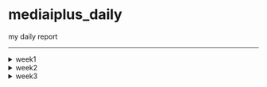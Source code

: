 # mediaiplus_daily
my daily report

******

<details>
<summary>week1</summary>

> <details>
> 
> <summary>20230302</summary>
> 
> ```
> 
> vscode
> DBeaver
> WinSCP
> MongoCompass
> 
> jh.park@mediaiplus.com 
> 123ssk12!
> 
> 메일확인 outlook
> 
> confluence
> 
> 임상시험공부 - 글로벌 임상시험 성공하기
> 
> 인턴십OT 내용정리
> 
> 컴공핵심과목 : 내가 잘하는거->대답잘할수있는거
> 자기소개 : 내가 얼마나 개발을 잘하는지, 얼마나빠르게 성장할수있는지 
> 면접관의 의도?? 편한마음으로 임하자..?
> 
> pw : 0130
> 
> task1 : EudraCT -> CTIS 
> task2 : CRIS result 수집하기
> 
> ```
> 
> </details>
> 
> <details>
> <summary>20230303</summary>
> 
> ```
> 
> 질문할거 -> 구글링 먼저하자
> 1. yml 
> 2. 파서에서 start_date yesterday 주석 이상한것같음
> 3. start_date, saving_start_date difference -> 왜 굳이 따로 두는가 ??
> 
> 
> 폴더 강제삭제 : rm -rf (folder)
> 
> 코드해석하기
> l19 : 파서
> l20 : common에서 logger가져오기 -> common_util로 가보면
> l80 : scraper 정의
> 
> 코드실행하기
> 
> 커맨드 : python scraper_manager.py
> 
> 디폴트값 nih 
> Scraper클래스로 nih 인스턴스 만듬
> _get_model 메소드 실행 -> _handling_date메소드 실행 -> NIHct 모델 리턴함 (클래스로 선언된 모델 임포트해서 갖고옴)
> 
> Namespace(start_date='lastupdatedate', end_date='today', save='no', insert='no', date_parameter=0, cris_start=0, cris_end=None, cris_lang='K', model='nih', email='no')
> 
> cris, mfds -> yaml에서 함
> 
> 핸들링데이터 메소드의 역할 
> 2023-03-01 today 를 아래처럼 변환해줌
> 03/01/2023 03/03/2023
> 
> dao가 뭘까?
> dao
> 
> run 메소드를 이해해보자
> 1. 비교
> 2. 크롤링해옴
> 3. 디비에 트리로 바꿔서 집어넣음
> 
> 
> parser?? : 커맨드라인 인수 파싱하기
> 
> 로컬 디비 만들기 : mysql부터 다시 깔자
> 
> get방식으로 api가져오기 -> 스키마 컴페어 부분부터 다시보기
> 
> ```
> 
> </details>
  
</details>

<!-- week2 -->

<details>
<summary>week2</summary>

> <details>
> <summary>20230306</summary>
> 
> ```
> import ipdb; ipdb.set_trace() 앞으로 디버깅은 이거로 하자
> 로컬에 DB설치하는법을 따로 배워야함...     
> tqdm 이라는 신기한 라이브러리를 배웠음
>   
> api를 통해 정보를 받아올수있다.
> Headers : fakeheaders -> 크롤링시 우회용
> 
> nih 접속하여 회사DB와 비교해보았음. 가장최신화된 자료가 NCT05754515 였는데,
> 회사DB에 contacts 정보가 정확히 입력되어있었음. 
> exact_tree 코드  556~690 
>   
> https://www.clinicaltrials.gov/ct2/home
>   
> ```
> <img
>      src="https://user-images.githubusercontent.com/126745832/223040633-c0b674cc-ac1f-47f8-ab99-f5087f376cc2.png"
>      width=300
>      height=100
> />
> <img
>      src="https://user-images.githubusercontent.com/126745832/223040690-9e20b7f5-e17a-4cf8-a415-63d850956a90.png"
>      width=300
>      height=100
> />
>   
> ```
> 위와 같이 
> /home/jh_park/test/_test/models/nihct/utils/info.py 코드에 적혀진대로 4개가 DB에도 저장된것.
> ```
> <img
>      src="https://user-images.githubusercontent.com/126745832/223041521-9cb969b8-3bbf-43ce-9add-3deb3032159f.png"
>      width=300
>      height=300
> />
> 
> ```
> 각각은 위와 같이 정의됨.
> DB에서 column의 이름임. > RDB cloumn scheme
> 
> compare scheme > crawl data > make tree > insert to DB
>   
> __repr__ : Node만들때(make tree) 사용했음.
> ```
>   
> </details>
> 
> <details>
> <summary>20230307</summary>
> 
> ```
> __str__, __repr__ 차이점 보기
>   
> >>> import datetime
> >>> a = datetime.datetime(2017, 9, 27)
> >>> str(a)
> '2017-09-27 00:00:00'
> >>> repr(a)
> 'datetime.datetime(2017, 9, 27, 0, 0)'
> 
>   
>   
> 크롤링과정 
> 
> NStudiesFound : 업데이트해줘야하는 데이터
> trial/100 만큼 iteration -> full_study_list 채움
> make tree를 이용하여 트리구조로 field_list를 만듬
> 23개의 element를 갖고있음 
> field_list[0] 는 이중리스트형태로 각각의 요소가 그에 해당되는 모듈의 정보를 갖고있음.
> 예시 : [ ['NCT05756881', Node (Level 0) : [struct] IdentificationModule / None // num of child of this node : 5],
>          ['NCT05756868', Node (Level 0) : [struct] IdentificationModule / None // num of child of this node : 5],
>          ['NCT05756855', Node (Level 0) : [struct] IdentificationModule / None // num of child of this node : 6] ... ]
>   
> 이를 바탕으로 rows를 만들면
> 
> [ ['NCT00001971', 'Evaluation of Patients With Liver Disease', 'Evaluation of Patients With Liver Disease', 'National Institutes of Health Clinical Center (CC)', '910214', 'NIH', None, None, None, None, '2023-03-07 10:18:13', '2023-03-07 10:18:13'], 
>   ['NCT00001481', 'The Role of Hormones in Postpartum Mood Disorders', 'An Endocrine Model for Postpartum Mood Disorders', 'National Institutes of Health Clinical Center (CC)', '950097', 'NIH', None, None, None, None, '2023-03-07 10:18:13', '2023-03-07 10:18:13'], 
>   ['NCT00001160', 'Studies on Tumors of the Thyroid', 'Studies on Thyroid Nodules and Thyroid Cancer', 'National Institutes of Health Clinical Center (CC)', '770096', 'NIH', None, None, None, None, '2023-03-07 10:18:13', '2023-03-07 10:18:13'] ... ]  
> 
>   
> cris 데이터 가져오기 
>   
> 그전에 질문
> 
> 1. DB에 중복 데이터가 존재함 
>   https://cris.nih.go.kr/cris/search/detailSearch.do/?seq=14743&search_page=L&search_lang=K
>   https://cris.nih.go.kr/cris/search/detailSearch.do/?seq=15988&search_page=L&search_lang=K
>   -> cris가 버전관리를 안해서 생기는 문제였음. 나중에 최신의 버전 (높은 key)을 유지하자
> 2. PRE20190408-003 ??
>   pre로 key로만 들어갈수있음
> 3. selenium.common.exceptions.WebDriverException: Message: 'chromedriver' executable may have wrong permissions. Please see https://chromedriver.chromium.org/home
>   해결 : 크롬드라이버 깔아서 .env.yml 변
> 4. 링크접속불가 
>   https://cris.nih.go.kr/cris/resultsearch/resultSearch.do/
> 5. 디비에 널값이 있는이유? 
> 
> 
> 크롤링하는법  
>  
> 먼저 갱신일을 기준으로 검색을 함.
>   
> parsing_kor_doc 부터 다시 확인하기. 
>   
>   
> ```
>   
> </details>
> 
> <details>
> <summary>20230308</summary>
> 
> ```
> 
> vscode 단축키
> 
> ctrl + end : 커서 맨끝으로
> shift + end : 선택하면서 행의 맨끝으로
> ctrl + shift + end : 선택하면서 페이지 맨끝으로 
> 
> ctrl + arrow : 커서 단어 단위로 옮기기 
> ctrl + shift + arrow : 단어단위 선택하면서 맨끝으로
> 
> crtl + alt : 다중택
> 
> DB -> mediaiplus -> DB name 'RAW'
> 
> cris : 최신업데이트 부터 오늘날짜로 받아오기 
> 
> 질문
> 1. cris 커맨드 입력받을때 인덱스를 왜입력받는가?
> 
> 2. dev_fe_ctx_cris_ct 테이블의 용도?
> ```
> ```
> git clone 하고 해야하는거 !!!
> 
> 1. .env 
> 2. 크롬드라이버 받기 
> ```
> ```
> CRIS 가장 큰 문제점 : api도없고, 계속해서 사이트가 변경됨 -> 지금만들어도 나중에 cris가 데이터를 게시하는 방법이 달라지면 다시 업로드 해야할 필요가 있음. -> 일단은 현재 버전으로 만들어봐야함.
> 
> 현상황 : cris_ct_result 데이터들 12/16을 마지막으로 업데이트가 안됨.
> 현재(230308 16:06) 기준 연구결과가 등록된 데이터들은 총 551건이 검색되는데, 막상 결과가 등록이 안된경우가 많음
> 
> 결과등록이 안된경우 
> ```
> 
> <img
>      src="https://user-images.githubusercontent.com/126745832/223645866-4067dd5f-441d-4647-95e4-8868149798c0.png"
>      width=300
>      height=300
> />
> <img
>      src="https://user-images.githubusercontent.com/126745832/223645982-f809fdaa-e813-4611-9af6-c2d701a3897c.png"
>      width=300
>      height=300
> />
> 
>   
> ```
> 결과등록이 잘된경우
> ```  
> <img
>      src="https://user-images.githubusercontent.com/126745832/223645598-a3332d69-3451-441b-9550-bf9e7cb93345.png"
>      width=300
>      height=300
> />
> 
> ```
> 내일 확인해봐야하는거 : 3/7 기준 6개가 업데이트됨, 그러나 DB엔 5개만 업데이트됨 (16157 누락) -> 3/7에 정기적으로 스크랩할때, 스크랩하기 전에 5개가 업데이트 된것이고, 나머지 하나는 스크랩 이후 업데이트된 것이었음. 
> 
> 결과 탭에 접속이 가능하다가 안되는 경우는 어떻게 해야할까... -> 업데이트 되는지 알 수가 없음 
>   그럼 전수조사를 해야하는가? -> 경우에 따라 다름 만약 잘못된 데이터를 지우기 위해 결과를 없앤것이라면..?
>   없어진 이유를 알 수 없음.
>   
> ```
> </details>
>
> <details>
> <summary>20230309</summary>
> 
> ```
> 
> study results 존재 -> 연구결과 국문/Eng 보고 크롤링하면 될듯  
> 
> TODO
> 
> 연구결과 탭이 존재하지않음 -> 링크로 접속하면 페이지 존재 (cris_seq=8930) (상세검색 불가, cris_seq으로만 접속가능)
> https://cris.nih.go.kr/cris/resultsearch/resultSearch.do?seq=8930&search_page=L&search_lang=&
> 크롤링 할 때 결과있음으로하면 cris_seq=8930과 같은 데이터는 검색불가 -> 어떻게 크롤링할까
> 
> 상세검색할때 실제 갱신일과, 상세검색에서 검색할때의 저장된 갱신일이 다름. -> KCT0000001
> 
> 현재 크롤링은 상세검색 페이지에서 셀레니움으로 함 -> cris_seq range로 바꾸기?
> 
> 결론!! : 그냥 최종갱신일로 크롤링하자.
> 
> ```
> 
> ```
> study results 형식
> 크게 4가지임
> 1. Participant Flow
> 2. Baseline Characteristics
> 3. Outcome Measures
> 4. Adverse Events
> 
> 
> ct_list를 토대로 ct_result_list를 만들자.
> 
> ct_list 구조 파악하기.
> 
> ct_list는 길이가 업데이트해야하는 데이터의 갯수 만큼 가진 리스트임.
> 예를들어 -start_date=2023-03-01 의 옵션을 준경우, 3월1일부터 오늘날짜(today)까지의 새로 갱신해야할 데이터를 수집하여 저장함
> 이때 ct_list의 각각의 요소가 갱신된 데이터의 정보를 담고있음.
> ```
> ```
> 예를들면 len(ct_list)=3 인경우, 갱신해야할 데이터가 3개가 있는것임.
> 각 데이터의 정보를 dictionary 로 만들어줌 
> 
> ct_list.append({
>             'seq': i,
>             'status': date_list,
>             'content': table_dict,
>             'url': f'{self.base_url}?seq={i}&search_page=L&search_lang={self.language}',
>         })
> 그렇다면 각각의 키에 해당하는 밸류값들을 보자
> ct_list[0]['seq'] = '24303'
> ct_list[0]['status'] = ['등록', '2022/10/25', '2022/12/23', '2023/03/08']
> 
> ct_list[0]['content'] 는 defaultdict 자료형임.
> 
> ct_list[0]['content'].keys() = dict_keys(['1. 연구개요', '2. 임상연구윤리심의', '3. 연구자', '4. 연구현황', '5. 연구비지원기관', '6. 연구책임기관', '7. 연구요약', '8. 연구설계', '9. 대상자선정기준', '10. 결과변수', '11. 연구결과 및 발표', '12. 연구데이터 공유(익명화된 연구대상자 데이터)'])
> 또한 이 key들의 해당하는 value 또한 defaultdict 임
> 
> 예를들면 ct_list[0]['content']['1. 연구개요'] 는 아래와 같이 구성됨. 각각의 key들은 대체로 cris 자료 테이블의 row : contents임
> 
> defaultdict(None, {'CRIS등록번호': 'KCT0008025', '연구고유번호': 'NCC2022-0319', '요약제목': 'MET 또는 EGFR 단백질이 과발현된 전이성 위암의 3차이상 요법으로서의 CKD-702/이리노테칸 1b/2상 임상시험', '연구제목': 'MET 또는 EGFR 단백질이 과발현된 전이성 위암의 3차이상 요법으로서의 CKD-702/이리노테칸 1b/2상 임상시험', '연구약어명': 'CKD-702', '식약처규제연구': '예(Yes)', 'IND/IDE Protocol 여부': '아니오(No)', '타등록시스템 등록여부': '아니오(No)', '임상연구 요양급여적용 신청 여부': '신청 중(Submitted pending)'})
> 
> ct_list[0]['url'] = 'https://cris.nih.go.kr/cris/search/detailSearch.do/?seq=24303&search_page=L&search_lang=K'
> 
> 
> 만약 데이터의 개수가 가변적이라면, 리스트로 만들어줌 -> 하나의 cris_seq가 아니라 여러개의 cris_seq가 있는것, 
> PRIMARY KEY를 하나더잡아줌 즉 예를들어 cris_seq = 24303의 데이터중 연구참여기관이 두개인경우, SRSID라는 PRIMARY KEY를 잡아주는것.
> ```
> <img
> src="https://user-images.githubusercontent.com/126745832/223931817-b00a1bc7-93fc-4871-8ec7-e04dcf821f05.png"
> width=500
> height=50
> />
> 
> ```
> 스키마에대해 일단 모두 rows에 SCHEME[:-2]로 None을 넣어놈
> 
> 오늘의 질문점
> 
> [오후 4:28] 박 진호
> 저 추가적으로 질문드립니다..! cris_ct_result_participant_flow_desc 테이블에서 KCTId = 'KCT0006080' 필터로 검색해보면 cris_seq가 19160, 19735 두개로 나오는데,  https://cris.nih.go.kr/cris/search/listDetail.do여기서 상세검색에서 연구결과를 연구결과 등록으로 두고, CRIS등록번호에 6080을 검색하면 6080데이터가 나와야하는데 안나오더라구요 그래서 이유를 찾아보았습니다.  먼저 연구결과 필터를 미등록으로 바꾸고 6080을 검색하면, 19160페이지가 검색되었습니다. 제 생각엔 CRIS에서 19160의 연구결과를 지우고 갱신을 안해준것 같습니다.  또 추가로 같은 KCTId를 갖는 19735는 연구결과가 있으나 19160에는 없었습니다.  19735는 상태가 임시저장된 데이터라 상세검색 으로는 검색이 안되고, url로는 접속할 수 있더라구요, 19735에는 결과탭이 있지만, 접속은 안되었습니다.https://cris.nih.go.kr/cris/search/detailSearch.do?seq=19735 그래서 제가 생각한점은 데이터베이스에 이러한 결과가 등록되었다가 다시 없어진경우가 추가적으로 존재할수있고, 이러한 데이터들은 CRIS에서 갱신처리를 안해주다보니 저희가 업데이트를 할 수 없다고 판단되는데,  이런경우 현재 데이터베이스에 있는 결과데이터들은 옳은 정보라고 할 수 있는건가요? 만약 그렇지 않다면 현재 데이터들은 지우고 새로운 데이터들로 채워야한다고 생각이되는데.. 제가 생각한점이 맞을까요??아닌경우면 그냥 현재 데이터베이스에 duplicate하는 방식으로 코드를 짜면 되는것일까요?  감사합니다! 
> 
> [오후 4:47] 조용장
> 네, 말씀주신대로가 맞습니다!자세한 설명을 좀 더 미리 드렸으면 고민하실만한 상황이 나오지 않았을텐데 죄송스럽네요..  1.일단 첫번째로 cris_seq는 고유하지만 cris_seq에 상응하는 KCTId는 고유하지 않습니다.이런 문제는 실제로 하나의 임상이 "임시 등록", "반려" 등 "등록"이 되기 전의 형상으로 여러개의 버전이 존재하기 때문인데요. 각 버전은 새로운 cris_seq를 발급 받지만 KCTId는 모두 동일할 수 있습니다. 초기에는 "임시 등록"이나 "반려" 등의 데이터도 의미가 있을 것이라고 판단하여 cris_seq를 기준으로 전체 수집하였습니다. 하지만 그럴 필요가 없다고 판단이 되기도 하였고최종 갱신일을 기준으로 임상시험 문서를 가져와야할 필요성이 대두되면서 cris_seq를 기준으로 데이터를 수집하는 것이 아닌 KCTId를 기준으로 CRIS 데이터를 수집해야 하는 상황이 된거죠. 2.두번째로 말씀주신 6080번과 같이 CRIS에는 등록이되거나 웹 상에 공개되었다가 제거되는 문서들이 있었습니다. 이런 문서들은 추후에 다시 접근하려해도 데이터를 얻을 수 없는 문제점이 발생하구요.  "이런 데이터를 두고 저희는 DB상에서 제거하기 보다는 가지고 있는 편이 더 저희 서비스를 가치있게 만들어 줄거라고 판단하고 있기는 합니다."  그 문서의 등록 취소 요인이 무엇인지는 알 수 없으나 특정 기업에서 어떤 종류의 질병에 대해 어떤 시도를 하려했다..는 정보는 중요할 것 같아서요. 게다가 저희 DB 설계상 제거된 문서에 대한 검출은 전수조사를 하는 수 밖에 없기도 하구요..  따라서 결론은 같은 KCTId에 대해서는 값을 replace하면 될 것 같습니다. 그리고 과거에 존재하였다가 현재에 존재하지 않는 문서에 대해서는 제거하지 않구요. 다만 추후에 동일한 KCTId 임상시험에 대해서 언제 어떻게 업데이트 되었는지 히스토리를 버전별로 가지고 있을 계획은 있습니다. 깃헙에도 이슈 사항으로 올려 놓기는 했어요.
> 
> [오후 4:48] 조용장 
> 글이다 보니 아무래도 제가 조금 이해하기 어렵게 작성해 놓은 내용이 있을 수도 있을 것 같기는해요... 조금 헷갈리시면 다음주에 다시 이야기 나누시죠~
> 
> ```
> </details>
> <details>
> <summary>20230310</summary>  
> 
> ```
> 결과 데이터들의 스터럭쳐가 매우 상이함 => 일반화 할 방법을 생각해보자
> 
> get result cris id 수정 : 
> 
> 다음을 추가함 :
> from selenium.webdriver.support.ui import Select
> Select(self.driver.find_element(By.XPATH, '//*[@id="results_yn"]')).select_by_value("Y")
> 
> 위 코드의 의미는 연구결과가 등록된 문서만 검색하겠다 라는 필터를 설정해준다는 의미임.
> 
> result들의 url을 보려고했는데, 몇개이상의 페이지를 로드하다보니 이런에러가 나는듯 -> 다음주에 다시 확인하기
> stale element reference: element is not attached to the page document
> 
> ```
> 
> </details>
</details>

<!-- week3 -->

<details>
<summary>week3</summary>

<details>

<summary>20230313</summary>
  
```
연구결과 등록으로 검색 -> 1. 에러페이지가 나오는지 확인 -> 에러나면 그대로 리턴
2. 페이지에 접속을 해도, 실제 데이터가 없을수있음.
3. 국문/영문으로 할지, 각각 페이지에서 크롤링 할지 정하기 -> 물어봐야 할듯 근데 KCT0008257 를 보면 각각 따로 하는게 좋을듯함.
 

현재 발생한 문제점 : 
1. 로딩되는 시간을 줘야 에러가 안남
2. 검색되는 데이터의 개수가 다름 -> 
    연구결과 등록된 데이터들을 볼때, start date를 비워둔 데이터의 개수와 2010-01-01, 즉 cris홈페이지에서 제공하는 초기값을 주면 데이터 개수값이 달라짐.
    

html구조
연구정보, 연구결과 상이함
main div -> print div 
내일 물어볼거 : date_list는 필요없는건가?
  
  
  
결과구조분석
1. Participant Flow
모집상세설명
배정 전 상세설명
-> 고정적인 두개의 행!!
그다음 기간이나옴 -> 주로 기간은 한개존재함.


크롤링 과정
만약 K인경우, E인경우 나눠서
각각 parsing_result_kor_doc(resp), parsing_result_eng_doc(resp) 을 호출함.

```

</details>
  
<details>

<summary>20230314</summary>
  
```
연구결과 등록으로 검색 -> 1. 에러페이지가 나오는지 확인 -> 에러나면 그대로 리턴
2. 페이지에 접속을 해도, 실제 데이터가 없을수있음.
3. 국문/영문으로 할지, 각각 페이지에서 크롤링 할지 정하기 -> 물어봐야 할듯 근데 KCT0008257 를 보면 각각 따로 하는게 좋을듯함.

study details/study results를 크롤링해와야함 -> 먼저 검색조건에 맞는 날짜에 갱신된 데이터에 한해서 크롤링 그 후 결과가 등록된 데이터를 크롤링
get max update 는, study details를 크롤링할때 받아와지므로 자동으로 업데이트됨.
  결과 등록된 데이터는 없는 경우가 많음
  
  표안에 표 : 하나의 tr내에 두개의 th
  원래대로라면 [[th],[td]] 이지만 th가 두개라면 [[th,th],[td]]가 됨
  td내에 pre가 되어있을수도있다... -> ().text 사용하면 똑같이나옴
  
  먼저 results를 크게 4개로 분리, 그 후 각각을 다시 테이블로 분리, 그러면 그 각각의 테이블들은 tr을 갖는다.
  각 tr을 th_list, td_list로 분리한다. 그후 [th_list, td_list]로 만들어 캡션과함께 테이블딕셔너리에 해당하는 value에 append해준다.
  
  tr,td를 분리할때, colspan rowspan을 잘 보자 -> 
  rowspan = 2 의 의미? 두개의 행을 차지함.
  colspan = 2 의 의미? 두개의 열을 차지함 즉 세분화된 데이터가 있는경우, colspan, rowspan이 사용
  
  코드에 주석으로 남겨둠.
  
  
  Participant Flow 구조 >>>
  하나의 시퀀스에 여러개의 피리어드
  각각 피리어드 내에는 여러개의 암그룹이 있을 수 있음 
  
  현재 Participant Flow 관련 메소드:
  cris_ct_result_participant_flow_desc -> 수정필요 x
  cris_ct_result_participant_flow_list_desc -> 하나의 시퀀스에 여러개의 피리어드를 PFSId로 구분해서 넣어놈. 스키마는 단위, 코멘트
  cris_ct_result_participant_flow_arm_group -> 암그룹당 정보, 탈락관련정보누락됨
  cris_ct_result_participant_flow_arm_group_research_step -> 마일스톤은 암그룹당 없을수도있거나 여러개임
  
  -> 탈락관련데이터가 아예 없다!
  
  
  
  
  
api로 받아오기????
```

</details>

<details>
<summary>20230315</summary>

```

scraper를 fork해봄
git명령어에 익숙해져가고 있음. 처음으로 clone, fork, ... 등등을 해보았고, git을 사용한 협업이 필수적임을 깨닫게 되었음.

추가로 parser를 업데이트하는 커밋을 해봄.

현재 PF데이터에 탈락사유가 없어서, 추가적인 테이블을 만들어줌.


```
    
</details>

<details>
<summary>20230316</summary>

```

scraper를 fork해봄
git명령어에 익숙해져가고 있음. 처음으로 clone, fork, ... 등등을 해보았고, git을 사용한 협업이 필수적임을 깨닫게 되었음.

추가로 parser를 업데이트하는 커밋을 해봄.

현재 PF데이터에 탈락사유가 없어서, 추가적인 테이블을 만들어줌.
체크 : has_fail_reason


```

</details>
</details>
